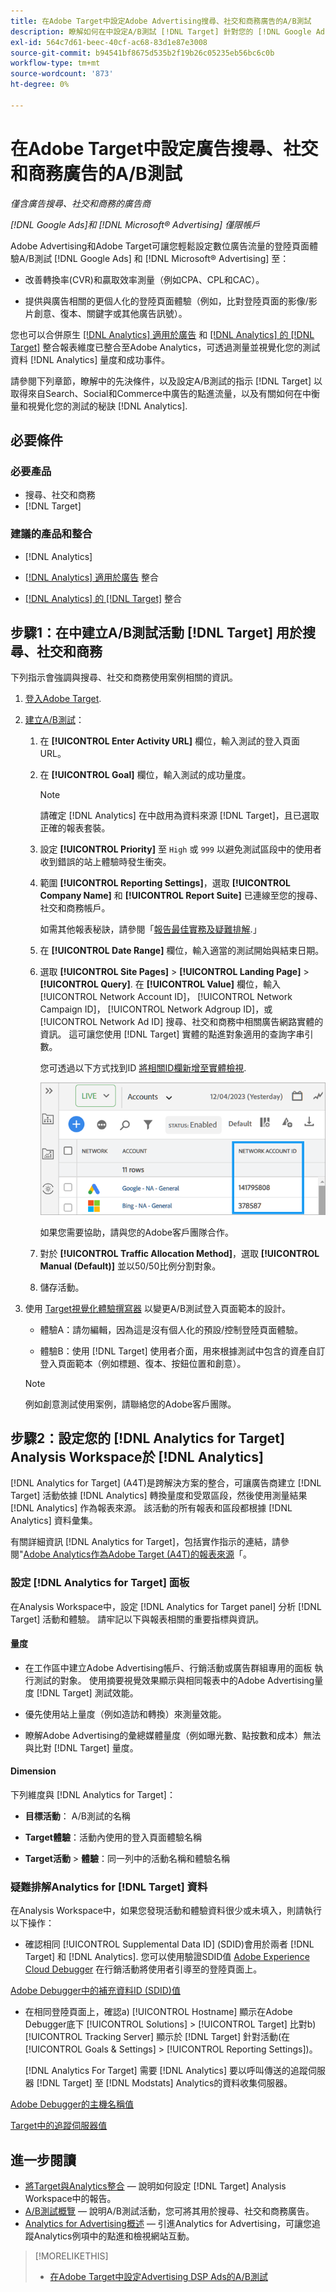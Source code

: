 ```yaml
---
title: 在Adobe Target中設定Adobe Advertising搜尋、社交和商務廣告的A/B測試
description: 瞭解如何在中設定A/B測試 [!DNL Target] 針對您的 [!DNL Google Ads] 和 [!DNL Microsoft® Advertising] 搜尋、社交和商務中的廣告。
exl-id: 564c7d61-beec-40cf-ac68-83d1e87e3008
source-git-commit: b94541bf8675d535b2f19b26c05235eb56bc6c0b
workflow-type: tm+mt
source-wordcount: '873'
ht-degree: 0%

---
```


# 在Adobe Target中設定廣告搜尋、社交和商務廣告的A/B測試

*僅含廣告搜尋、社交和商務的廣告商*

*[!DNL Google Ads]和 [!DNL Microsoft® Advertising] 僅限帳戶*

Adobe Advertising和Adobe Target可讓您輕鬆設定數位廣告流量的登陸頁面體驗A/B測試 [!DNL Google Ads] 和 [!DNL Microsoft® Advertising] 至：

* 改善轉換率(CVR)和贏取效率測量（例如CPA、CPL和CAC）。

* 提供與廣告相關的更個人化的登陸頁面體驗（例如，比對登陸頁面的影像/影片創意、復本、關鍵字或其他廣告訊號）。

您也可以合併原生 [[!DNL Analytics] 適用於廣告](/help/integrations/analytics/overview.md) 和 [[!DNL Analytics] 的 [!DNL Target]](https://experienceleague.adobe.com/docs/target/using/integrate/a4t/a4t.html) 整合報表維度已整合至Adobe Analytics，可透過測量並視覺化您的測試資料 [!DNL Analytics] 量度和成功事件。

請參閱下列章節，瞭解中的先決條件，以及設定A/B測試的指示 [!DNL Target] 以取得來自Search、Social和Commerce中廣告的點進流量，以及有關如何在中衡量和視覺化您的測試的秘訣 [!DNL Analytics].

## 必要條件

### 必要產品

* 搜尋、社交和商務
* [!DNL Target]

### 建議的產品和整合

* [!DNL Analytics]

* [[!DNL Analytics] 適用於廣告](/help/integrations/analytics/overview.md) 整合<!-- necessary for testing view-throughs, which most advertisers want to do -->

* [[!DNL Analytics] 的 [!DNL Target]](https://experienceleague.adobe.com/docs/target/using/integrate/a4t/a4t.html) 整合

## 步驟1：在中建立A/B測試活動 [!DNL Target] 用於搜尋、社交和商務

下列指示會強調與搜尋、社交和商務使用案例相關的資訊。

1. [登入Adobe Target](https://experienceleague.adobe.com/docs/target/using/introduction/target-access-from-mac.html).

1. [建立A/B測試](https://experienceleague.adobe.com/docs/target/using/activities/abtest/create/test-create-ab.html)：

   1. 在 **[!UICONTROL Enter Activity URL]** 欄位，輸入測試的登入頁面URL。

   1. 在 **[!UICONTROL Goal]** 欄位，輸入測試的成功量度。

      >[!NOTE]
      >
      >請確定 [!DNL Analytics] 在中啟用為資料來源 [!DNL Target]，且已選取正確的報表套裝。

   1. 設定 **[!UICONTROL Priority]** 至 `High` 或 `999` 以避免測試區段中的使用者收到錯誤的站上體驗時發生衝突。


   1. 範圍 **[!UICONTROL Reporting Settings]**，選取 **[!UICONTROL Company Name]** 和 **[!UICONTROL Report Suite]** 已連線至您的搜尋、社交和商務帳戶。

      如需其他報表秘訣，請參閱「[報告最佳實務及疑難排解](https://experienceleague.adobe.com/docs/analytics/analyze/reports-analytics/report-troubleshooting.html).」

   1. 在 **[!UICONTROL Date Range]** 欄位，輸入適當的測試開始與結束日期。

   1. 選取 **[!UICONTROL Site Pages]** > **[!UICONTROL Landing Page]** > **[!UICONTROL Query]**. 在 **[!UICONTROL Value]** 欄位，輸入 [!UICONTROL Network Account ID]， [!UICONTROL Network Campaign ID]， [!UICONTROL Network Adgroup ID]，或 [!UICONTROL Network Ad ID] 搜尋、社交和商務中相關廣告網路實體的資訊。 這可讓您使用 [!DNL Target] 實體的點進對象適用的查詢字串引數。

      您可透過以下方式找到ID [將相關ID欄新增至實體檢視](/help/search-social-commerce/common-tasks/data-views/custom-default-views-manage.md).

      ![[!UICONTROL Network Account ID] 中的欄 [!UICONTROL Accounts] 檢視](/help/integrations/assets/target-search-id.png "[!UICONTROL Network Account ID] 中的欄 [!UICONTROL Accounts] 檢視")

      如果您需要協助，請與您的Adobe客戶團隊合作。

   1. 對於 **[!UICONTROL Traffic Allocation Method]**，選取 **[!UICONTROL Manual (Default)]** 並以50/50比例分割對象。

   1. 儲存活動。

1. 使用 [Target視覺化體驗撰寫器](https://experienceleague.adobe.com/docs/target/using/activities/abtest/create/test-create-ab.html) 以變更A/B測試登入頁面範本的設計。

   * 體驗A：請勿編輯，因為這是沒有個人化的預設/控制登陸頁面體驗。

   * 體驗B：使用 [!DNL Target] 使用者介面，用來根據測試中包含的資產自訂登入頁面範本（例如標題、復本、按鈕位置和創意）。

   >[!NOTE]
   >
   >例如創意測試使用案例，請聯絡您的Adobe客戶團隊。

## 步驟2：設定您的 [!DNL Analytics for Target] Analysis Workspace於 [!DNL Analytics]

[!DNL Analytics for Target] (A4T)是跨解決方案的整合，可讓廣告商建立 [!DNL Target] 活動依據 [!DNL Analytics] 轉換量度和受眾區段，然後使用測量結果 [!DNL Analytics] 作為報表來源。 該活動的所有報表和區段都根據 [!DNL Analytics] 資料彙集。

有關詳細資訊 [!DNL Analytics for Target]，包括實作指示的連結，請參閱&quot;[Adobe Analytics作為Adobe Target (A4T)的報表來源](https://experienceleague.adobe.com/docs/target/using/integrate/a4t/a4t.html)「。

### 設定 [!DNL Analytics for Target] 面板

在Analysis Workspace中，設定 [!DNL Analytics for Target panel] 分析 [!DNL Target] 活動和體驗。 請牢記以下與報表相關的重要指標與資訊。

#### 量度

* 在工作區中建立Adobe Advertising帳戶、行銷活動或廣告群組專用的面板<!-- only applicable entities? --> 執行測試的對象。 使用摘要視覺效果顯示與相同報表中的Adobe Advertising量度 [!DNL Target] 測試效能。

* 優先使用站上量度（例如造訪和轉換）來測量效能。

* 瞭解Adobe Advertising的彙總媒體量度（例如曝光數、點按數和成本）無法與比對 [!DNL Target] 量度。

#### Dimension

下列維度與 [!DNL Analytics for Target]：

* **目標活動**： A/B測試的名稱

* **Target體驗**：活動內使用的登入頁面體驗名稱

* **Target活動** > **體驗**：同一列中的活動名稱和體驗名稱

### 疑難排解Analytics for [!DNL Target] 資料

在Analysis Workspace中，如果您發現活動和體驗資料很少或未填入，則請執行以下操作：

* 確認相同 [!UICONTROL Supplemental Data ID] (SDID)會用於兩者 [!DNL Target] 和 [!DNL Analytics]. 您可以使用驗證SDID值 [Adobe Experience Cloud Debugger](https://experienceleague.adobe.com/docs/target-learn/tutorials/troubleshooting/troubleshoot-with-the-experience-cloud-debugger.html) 在行銷活動將使用者引導至的登陸頁面上。

[Adobe Debugger中的補充資料ID (SDID)值](/help/integrations/assets/target-troubleshooting-sdid.png)

* 在相同登陸頁面上，確認a) [!UICONTROL Hostname] 顯示在Adobe Debugger底下 [!UICONTROL Solutions] > [!UICONTROL Target] 比對b) [!UICONTROL Tracking Server] 顯示於 [!DNL Target] 針對活動(在 [!UICONTROL Goals & Settings] > [!UICONTROL Reporting Settings])。

  [!DNL Analytics For Target] 需要 [!DNL Analytics] 要以呼叫傳送的追蹤伺服器 [!DNL Target] 至 [!DNL Modstats] Analytics的資料收集伺服器。<!-- just "to Analytics?"-->

[Adobe Debugger的主機名稱值](/help/integrations/assets/target-troubleshooting-hostname.png)

[Target中的追蹤伺服器值](/help/integrations/assets/target-troubleshooting-tracking-server.png)

## 進一步閱讀

* [將Target與Analytics整合](https://experienceleague.adobe.com/docs/target-learn/tutorials/integrations/3.2-target-analytics.html)  — 說明如何設定 [!DNL Target] Analysis Workspace中的報告。
* [A/B測試概覽](https://experienceleague.adobe.com/docs/target/using/activities/abtest/test-ab.html)  — 說明A/B測試活動，您可將其用於搜尋、社交和商務廣告。
* [Analytics for Advertising概述](/help/integrations/analytics/overview.md)  — 引進Analytics for Advertising，可讓您追蹤Analytics例項中的點進和檢視網站互動。

>[!MORELIKETHIS]
>
>* [在Adobe Target中設定Advertising DSP Ads的A/B測試](ab-tests-dsp.md)
